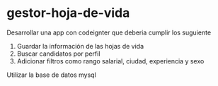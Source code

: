 # gestor-hoja-de-vida

Desarrollar una app con codeignter que deberia cumplir los suguiente

1. Guardar la información de las hojas de vida
2. Buscar candidatos por perfil
3. Adicionar filtros como rango salarial, ciudad, experiencia y sexo

Utilizar la base de datos mysql
